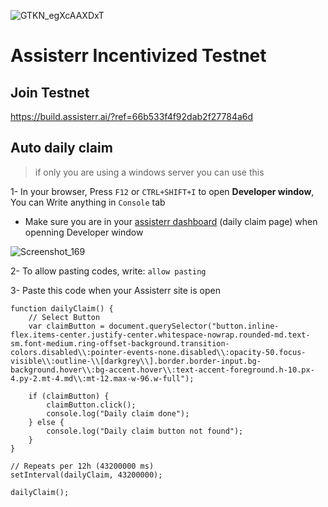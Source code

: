 ![GTKN_egXcAAXDxT](https://github.com/user-attachments/assets/28ff1a66-e7ef-4ec4-adc5-6d1df18c853f)

# Assisterr Incentivized Testnet


## Join Testnet
https://build.assisterr.ai/?ref=66b533f4f92dab2f27784a6d

## Auto daily claim
> if only you are using a windows server you can use this

1- In your browser, Press `F12` or `CTRL+SHIFT+I` to open **Developer window**, You can Write anything in `Console` tab
* Make sure you are in your [assisterr dashboard](https://build.assisterr.ai/dashboard) (daily claim page) when openning Developer window

![Screenshot_169](https://github.com/user-attachments/assets/bd66d7f8-b80e-4f65-b8b2-5f6ed9e1775b)

2- To allow pasting codes, write: `allow pasting`

3- Paste this code when your Assisterr site is open
```
function dailyClaim() {
    // Select Button
    var claimButton = document.querySelector("button.inline-flex.items-center.justify-center.whitespace-nowrap.rounded-md.text-sm.font-medium.ring-offset-background.transition-colors.disabled\\:pointer-events-none.disabled\\:opacity-50.focus-visible\\:outline-\\[darkgrey\\].border.border-input.bg-background.hover\\:bg-accent.hover\\:text-accent-foreground.h-10.px-4.py-2.mt-4.md\\:mt-12.max-w-96.w-full");
    
    if (claimButton) {
        claimButton.click();
        console.log("Daily claim done");
    } else {
        console.log("Daily claim button not found");
    }
}

// Repeats per 12h (43200000 ms)
setInterval(dailyClaim, 43200000);

dailyClaim();
```
